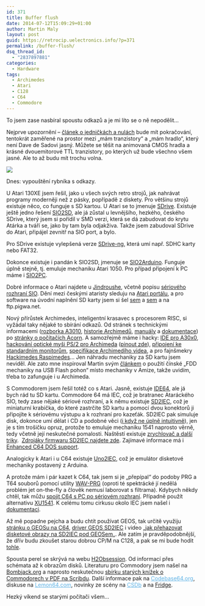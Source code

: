 ```yaml
---
id: 371
title: Buffer flush
date: 2014-07-12T15:09:29+01:00
author: Martin Maly
layout: post
guid: https://retrocip.uelectronics.info/?p=371
permalink: /buffer-flush/
dsq_thread_id:
  - "2837897881"
categories:
  - Hardware
tags:
  - Archimedes
  - Atari
  - C128
  - C64
  - Commodore
---
```

To jsem zase nasbíral spoustu odkazů a je mi líto se o ně nepodělit&#8230;

<!--more-->

Nejprve upozornění &#8211; [článek o jedničkách a nulách](https://retrocip.uelectronics.info/exkurze-mezi-jednicky-a-nuly/ "Exkurze mezi jedničky a nuly") bude mít pokračování, tentokrát zaměřené na prostor mezi &#8222;mám tranzistory&#8220; a &#8222;mám hradlo&#8220;, který není Dave de Sadovi jasný. Můžete se těšit na animovaná CMOS hradla a krásné dvouemitorové TTL tranzistory, po kterých už bude všechno všem jasné. Ale to až budu mít trochu volna.

![](https://retrocip.uelectronics.info/wp-content/uploads/sites/6/2014/05/IMG_20140503_092218-650x365.jpg) 

Dnes: vypouštění rybníka s odkazy.

U Atari 130XE jsem řešil, jako u všech svých retro strojů, jak nahrávat programy moderněji než z pásky, popřípadě z diskety. Pro většinu strojů existuje něco, co funguje s SD kartou. U Atari se to jmenuje [SDrive](https://raster.atariportal.cz/hw/sdrive/sdrive.htm). Existuje ještě jedno řešení [SIO2SD](https://www.lotharek.pl/product.php?pid=23), ale já zůstal u levnějšího, hezkého, českého SDrive, který jsem si pořídil v SMD verzi, která se dá zabudovat do krytu Atárka a tváří se, jako by tam byla odjakživa. Takže jsem zabudoval SDrive do Atari, připájel zevnitř na SIO port, a bylo.

Pro SDrive existuje vylepšená verze [SDrive-ng](https://www.kbrnet.de/projekte/sdrive-ng/index.html), která umí např. SDHC karty nebo FAT32.

Dokonce existuje i pandán k SIO2SD, jmenuje se [SIO2Arduino](https://www.whizzosoftware.com/sio2arduino/index.html). Funguje úplně stejně, tj. emuluje mechaniku Atari 1050. Pro případ připojení k PC máme i [SIO2PC](https://www.atarimax.com/sio2pc/documentation/).

Dobré informace o Atari najdete u [Jindroushe](https://www.atarimax.com/jindroush.atari.org/), včetně popisu [sériového rozhraní SIO](https://www.atarimax.com/jindroush.atari.org/asio.html). Dění mezi českými ataristy sleduju na [Atari portálu](https://www.atariportal.cz/), a pro software na úvodní naplnění SD karty jsem si šel [sem](https://atari.turiecfoto.sk/soft/) a [sem](https://mushca.com/f/atari/index.php?idx=2) a na ftp.pigwa.net.

Nový přírůstek Archimedes, inteligentní krasavec s procesorem RISC, si vyžádal taky nějaké to sbírání odkazů. Od stránek s technickými informacemi ([rozborka A3010](https://www.classicacorn.freeuk.com/32bit_computers/a3010base/a3010base.html), [historie Archimedů](https://www.retro-kit.co.uk/page.cfm/content/Acorn-BBC-A3000/), [manuály](https://chrisacorns.computinghistory.org.uk/Computers/A3010.html) a [dokumentace](https://www.chiark.greenend.org.uk/~theom/riscos/techdocs.html)) po [stránky o počítačích Acorn](https://www.classicacorn.freeuk.com/). A samozřejmě máme i hacky: [IDE pro A30x0](https://www.retro-kit.co.uk/page.cfm/content/Simtec-8bit-IDE-interface/), [hackování optické myši PS/2 pro Archimeda](https://www.ian-nic.pwp.blueyonder.co.uk/mouse/) ([pinout zde](https://www.chiark.greenend.org.uk/~theom/riscos/docs/mousepinout.txt)), [připojení ke standardním monitorům](https://www.riscos.org/legacy/monitors.html), [specifikace Archimedího videa](https://www.retro-kit.co.uk/user/custom/Acorn/32bit/documentation/Acorn_A3xA4xVideoSpec.pdf), a pro fajnšmekry [Hackimedes Raspimedes](https://www.riscosopen.org/wiki/documentation/show/Welcome%20to%20RISC%20OS%20Pi)&#8230; Jen náhradu mechaniky za SD kartu jsem neviděl. Ale zato mne inspiroval Martin svým [článkem](https://www.8bity.cz/2014/gotek-usb-floppy-emulator-pro-amigu/) o použití čínské &#8222;FDD mechaniky na USB Flash pohon&#8220; místo mechaniky v Amize, takže uvidím, třeba to zafunguje i u Archimeda.

S Commodorem jsem řešil totéž co s Atari. Jasně, existuje [IDE64](https://www.ide64.org/ide-faq.html), ale já bych rád tu SD kartu. Commodore 64 má IEC, což je bratranec Ataráckého SIO, tedy zase nějaké sériové rozhraní, a k němu existuje [SD2IEC](https://www.sd2iec.co.uk/id14.html), což je miniaturní krabička, do které zastrčíte SD kartu a pomocí dvou konektorů ji připojíte k sériovému výstupu a k rozhraní pro kazeťák. SD2IEC pak simuluje disk, dokonce umí dělat i CD a podobné věci ([i když ne úplně intuitivně](https://www.sd2iec.co.uk/id6.html)), jen je s tím trošičku opruz, protože to emuluje mechaniku 1541 naprosto věrně, tedy včetně její neskutečné pomalosti. Naštěstí existuje [zrychlovač a další triky](https://ilesj.wordpress.com/2010/10/04/tips-for-using-sd2iec/).  [Zdrojáky firmwaru SD2IEC najdete zde](https://www.sd2iec.de/). Zajímavé informace má i [Enhanced C64 DOS support](https://www.atarimagazines.com/compute/issue54/170_1_Enhanced_Commodore_64_DOS_Support.php).

Analogicky k Atari i u C64 existuje [Uno2IEC](https://github.com/Larswad/uno2iec/wiki/About-Uno2IEC,-the-Arduino-1541-emulator-Wiki-and-HowTo), což je emulátor disketové mechaniky postavený z Arduina.

A protože mám i pár kazet k C64, tak jsem si je &#8222;přepípal&#8220; do podoby PRG a T64 souborů pomocí utility [WAV-PRG](https://wav-prg.sourceforge.net/) (oproti té spektrácké jí nedělá problém jet on-the-fly a člověk nemusí laborovat s filtrama). Kdybych někdy chtěl, tak můžu [spojit C64 s PC po sériovém rozhraní](https://www.zimmers.net/anonftp/pub/cbm/crossplatform/transfer/C2N232/index.html). Případně použít alternativu [XU1541](https://www.trikaliotis.net/xu1541). K celému tomu cirkusu okolo IEC jsem našel i [dokumentaci](https://jderogee.tripod.com/projects/1541-III/files/IEC_disected-IEC_1541_info.pdf).

Až mě popadne pejcha a budu chtít používat GEOS, tak určitě využiju [stránku o GEOSu na C64](https://lyonlabs.org/commodore/onrequest/geos.html), [driver GEOS SD2IEC](https://www.lemon64.com/forum/viewtopic.php?t=43579&sid=e792496449c2ebb2cb9d00a1dcd41db7) i video &#8222;[jak přehazovat disketové obrazy na SD2IEC pod GEOSem](https://www.youtube.com/watch?v=1nmglNb3j-I)&#8222;. Ale zatím je pravděpodobnější, že dřív budu zkoušet starou dobrou CP/M na C128, a pak se mi bude hodit [tohle](https://www.lemon64.com/forum/viewtopic.php?t=47563&sid=33a8bd28dcbf7591718b1d3b6e7e6027).

Spousta perel se skrývá na webu [H2Obsession](https://sites.google.com/site/h2obsession/CBM). Od informací přes schémata až k obrazům disků. Literaturu pro Commodory jsem našel na [Bombjack.org](https://www.bombjack.org/commodore/) a naprosto neskutečnou [sbírku starých knížek o Commodorech v PDF na Scribdu](https://www.scribd.com/collections/3021875/Commodore-Computer-Books). Další informace pak na <a style="font-weight: inherit; font-style: inherit; color: #5eb2e5;" href="https://codebase64.org/">Codebase64.org</a>, diskuse na <a style="font-weight: inherit; font-style: inherit; color: #5eb2e5;" href="https://www.lemon64.com/">Lemon64.com</a>, novinky ze scény na <a style="font-weight: inherit; font-style: inherit; color: #5eb2e5;" href="https://csdb.dk/">CSDb</a> a na [Fridge](https://www.ffd2.com/fridge/).

Hezký víkend se starými počítači všem&#8230;